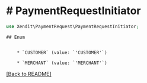 # # PaymentRequestInitiator


```php
use Xendit\PaymentRequest\PaymentRequestInitiator;
```

    ## Enum

    
        * `CUSTOMER` (value: `'CUSTOMER'`)
    
        * `MERCHANT` (value: `'MERCHANT'`)
    

[[Back to README]](../../README.md)
